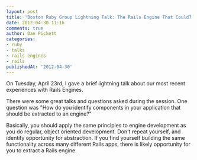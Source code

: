 ```yaml
---
layout: post
title: 'Boston Ruby Group Lightning Talk: The Rails Engine That Could?'
date: 2012-04-30 11:16
comments: true
author: Dan Pickett
categories:
- ruby
- talks
- rails engines
- rails
publishedAt: '2012-04-30'
---
```


On Tuesday, April 23rd, I gave a brief lightning talk about our most recent experiences with Rails Engines.

There were some great talks and questions asked during the session. One question was "How do you identify components in your application that should be extracted to an engine?"

<!-- more -->

Basically, you should apply the same principles to engine development as you do regular, object oriented development. Don't repeat yourself, and identify opportunity for abstraction. If you find yourself building the same functionality across many different Rails apps, there is likely opportunity for you to extract a Rails engine.

<script async class="speakerdeck-embed" data-id="4f9bf268a20ca6001f02d9f0" data-ratio="1.299492385786802" src="//speakerdeck.com/assets/embed.js"></script>